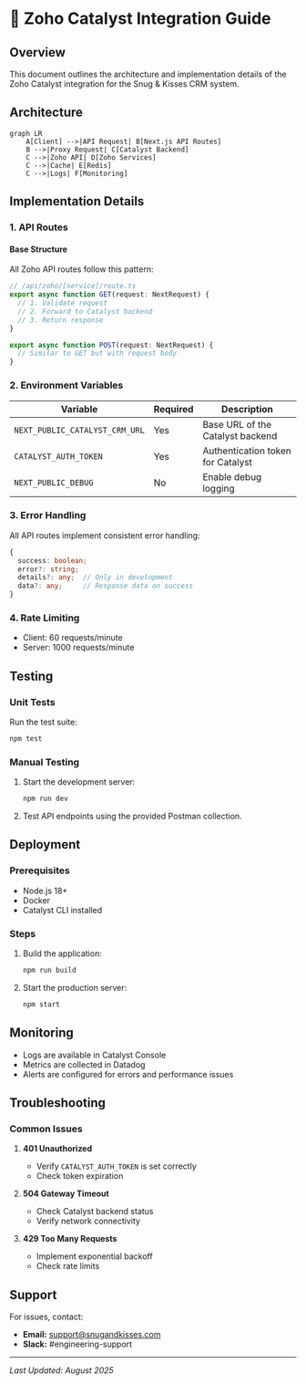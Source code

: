 # 🚀 Zoho Catalyst Integration Guide

## Overview
This document outlines the architecture and implementation details of the Zoho Catalyst integration for the Snug & Kisses CRM system.

## Architecture

```mermaid
graph LR
    A[Client] -->|API Request| B[Next.js API Routes]
    B -->|Proxy Request| C[Catalyst Backend]
    C -->|Zoho API| D[Zoho Services]
    C -->|Cache| E[Redis]
    C -->|Logs| F[Monitoring]
```

## Implementation Details

### 1. API Routes

#### Base Structure
All Zoho API routes follow this pattern:

```typescript
// /api/zoho/[service]/route.ts
export async function GET(request: NextRequest) {
  // 1. Validate request
  // 2. Forward to Catalyst backend
  // 3. Return response
}

export async function POST(request: NextRequest) {
  // Similar to GET but with request body
}
```

### 2. Environment Variables

| Variable | Required | Description |
|----------|----------|-------------|
| `NEXT_PUBLIC_CATALYST_CRM_URL` | Yes | Base URL of the Catalyst backend |
| `CATALYST_AUTH_TOKEN` | Yes | Authentication token for Catalyst |
| `NEXT_PUBLIC_DEBUG` | No | Enable debug logging |

### 3. Error Handling

All API routes implement consistent error handling:

```typescript
{
  success: boolean;
  error?: string;
  details?: any;  // Only in development
  data?: any;     // Response data on success
}
```

### 4. Rate Limiting

- Client: 60 requests/minute
- Server: 1000 requests/minute

## Testing

### Unit Tests
Run the test suite:

```bash
npm test
```

### Manual Testing

1. Start the development server:
   ```bash
   npm run dev
   ```

2. Test API endpoints using the provided Postman collection.

## Deployment

### Prerequisites
- Node.js 18+
- Docker
- Catalyst CLI installed

### Steps
1. Build the application:
   ```bash
   npm run build
   ```

2. Start the production server:
   ```bash
   npm start
   ```

## Monitoring

- Logs are available in Catalyst Console
- Metrics are collected in Datadog
- Alerts are configured for errors and performance issues

## Troubleshooting

### Common Issues

1. **401 Unauthorized**
   - Verify `CATALYST_AUTH_TOKEN` is set correctly
   - Check token expiration

2. **504 Gateway Timeout**
   - Check Catalyst backend status
   - Verify network connectivity

3. **429 Too Many Requests**
   - Implement exponential backoff
   - Check rate limits

## Support

For issues, contact:
- **Email:** support@snugandkisses.com
- **Slack:** #engineering-support

---
*Last Updated: August 2025*
